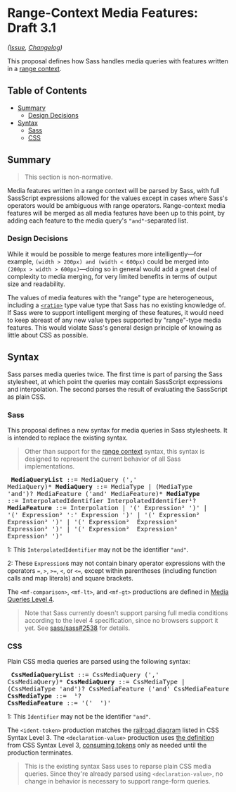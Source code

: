 # Range-Context Media Features: Draft 3.1

*([Issue](https://github.com/sass/sass/issues/1864), [Changelog](media-ranges.changes.md))*

This proposal defines how Sass handles media queries with features written in a
[range context][].

[range context]: https://www.w3.org/TR/mediaqueries-4/#mq-range-context

## Table of Contents

* [Summary](#summary)
  * [Design Decisions](#design-decisions)
* [Syntax](#syntax)
  * [Sass](#sass)
  * [CSS](#css)

## Summary

> This section is non-normative.

Media features written in a range context will be parsed by Sass, with full
SassScript expressions allowed for the values except in cases where Sass's
operators would be ambiguous with range operators. Range-context media features
will be merged as all media features have been up to this point, by adding each
feature to the media query's `"and"`-separated list.

### Design Decisions

While it would be possible to merge features more intelligently—for example,
`(width > 200px) and (width < 600px)` could be merged into
`(200px > width > 600px)`—doing so in general would add a great deal of
complexity to media merging, for very limited benefits in terms of output size
and readability.

The values of media features with the "range" type are heterogeneous, including
a [`<ratio>`][] type value type that Sass has no existing knowledge of. If Sass
were to support intelligent merging of these features, it would need to keep
abreast of any new value types supported by "range"-type media features. This
would violate Sass's general design principle of knowing as little about CSS as
possible.

[`<ratio>`]: https://www.w3.org/TR/mediaqueries-4/#typedef-ratio

## Syntax

Sass parses media queries twice. The first time is part of parsing the Sass
stylesheet, at which point the queries may contain SassScript expressions and
interpolation. The second parses the result of evaluating the SassScript as
plain CSS.

### Sass

This proposal defines a new syntax for media queries in Sass stylesheets. It is
intended to replace the existing syntax.

> Other than support for the [range context][] syntax, this syntax is designed
> to represent the current behavior of all Sass implementations.

<x><pre>
**MediaQueryList** ::= MediaQuery (',' MediaQuery)*
**MediaQuery**     ::= MediaType | (MediaType 'and')? MediaFeature ('and' MediaFeature)*
**MediaType**      ::= InterpolatedIdentifier InterpolatedIdentifier¹?
**MediaFeature**   ::= Interpolation
&#32;                 | '(' Expression² ')'
&#32;                 | '(' Expression² ':' Expression ')'
&#32;                 | '(' Expression² <mf-comparison> Expression² ')'
&#32;                 | '(' Expression² <mf-lt> Expression² <mf-lt> Expression² ')'
&#32;                 | '(' Expression² <mf-gt> Expression² <mf-gt> Expression² ')'
</pre></x>

1: This `InterpolatedIdentifier` may not be the identifier `"and"`.

2: These `Expression`s may not contain binary operator expressions with the
operators `=`, `>`, `>=`, `<`, or `<=`, except within parentheses (including
function calls and map literals) and square brackets.

The `<mf-comparison>`, `<mf-lt>`, and `<mf-gt>` productions are defined in
[Media Queries Level 4][].

[Media Queries Level 4]: https://drafts.csswg.org/mediaqueries-4/#mq-syntax

> Note that Sass currently doesn't support parsing full media conditions
> according to the level 4 specification, since no browsers support it yet. See
> [sass/sass#2538][] for details.

[sass/sass#2538]: https://github.com/sass/sass/issues/2538

### CSS

Plain CSS media queries are parsed using the following syntax:

<!-- markdown-link-check-disable -->
<x><pre>
**CssMediaQueryList** ::= CssMediaQuery (',' CssMediaQuery)*
**CssMediaQuery**     ::= CssMediaType
&#32;                    | (CssMediaType 'and')? CssMediaFeature ('and' CssMediaFeature)*
**CssMediaType**      ::= <ident-token> <ident-token>¹?
**CssMediaFeature**   ::= '(' <declaration-value> ')'
</pre></x>
<!-- markdown-link-check-enable -->

1: This `Identifier` may not be the identifier `"and"`.

The `<ident-token>` production matches the [railroad diagram][ident-token]
listed in CSS Syntax Level 3. The `<declaration-value>` production uses
[the definition][declaration-value] from CSS Syntax Level 3,
[consuming tokens][] only as needed until the production terminates.

[ident-token]: https://drafts.csswg.org/css-syntax-3/#ident-token-diagram
[declaration-value]: https://drafts.csswg.org/css-syntax-3/#typedef-declaration-value
[consuming tokens]: https://drafts.csswg.org/css-syntax-3/#consume-a-token

> This is the existing syntax Sass uses to reparse plain CSS media queries.
> Since they're already parsed using `<declaration-value>`, no change in
> behavior is necessary to support range-form queries.
